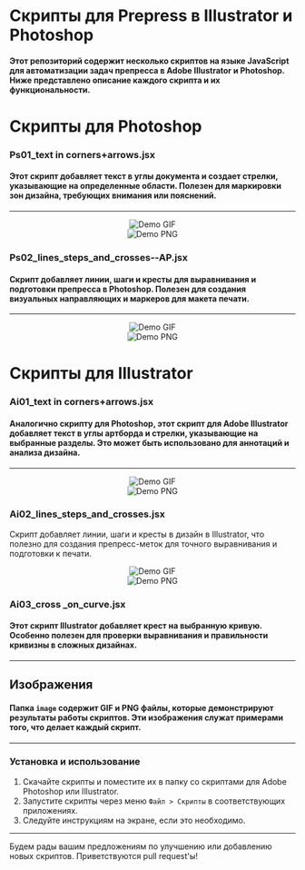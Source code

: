 # Скрипты для Prepress в Illustrator и Photoshop

#### Этот репозиторий содержит несколько скриптов на языке JavaScript для автоматизации задач препресса в Adobe Illustrator и Photoshop. Ниже представлено описание каждого скрипта и их функциональности.

# Скрипты для Photoshop

### Ps01_text in corners+arrows.jsx
#### Этот скрипт добавляет текст в углы документа и создает стрелки, указывающие на определенные области. Полезен для маркировки зон дизайна, требующих внимания или пояснений.
---
<div align="center">
    <img src="https://github.com/cheeseOFcheese/Prepress_Illustrator-and-Photoshop/raw/main/image/1.gif" alt="Demo GIF"/>
</div>
<div align="center">
    <img src="https://github.com/cheeseOFcheese/Prepress_Illustrator-and-Photoshop/raw/main/image/1.png" alt="Demo PNG"/>
</div>

### Ps02_lines_steps_and_crosses--AP.jsx
#### Скрипт добавляет линии, шаги и кресты для выравнивания и подготовки препресса в Photoshop. Полезен для создания визуальных направляющих и маркеров для макета печати.
---
<div align="center">
    <img src="https://github.com/cheeseOFcheese/Prepress_Illustrator-and-Photoshop/raw/main/image/2.gif" alt="Demo GIF"/>
</div>
<div align="center">
    <img src="https://github.com/cheeseOFcheese/Prepress_Illustrator-and-Photoshop/raw/main/image/2.png" alt="Demo PNG"/>
</div>

# Скрипты для Illustrator

### Ai01_text in corners+arrows.jsx
#### Аналогично скрипту для Photoshop, этот скрипт для Adobe Illustrator добавляет текст в углы артборда и стрелки, указывающие на выбранные разделы. Это может быть использовано для аннотаций и анализа дизайна.
---
<div align="center">
    <img src="https://github.com/cheeseOFcheese/Prepress_Illustrator-and-Photoshop/raw/main/image/3.gif" alt="Demo GIF"/>
</div>
<div align="center">
    <img src="https://github.com/cheeseOFcheese/Prepress_Illustrator-and-Photoshop/raw/main/image/3.png" alt="Demo PNG"/>
</div>

### Ai02_lines_steps_and_crosses.jsx
Скрипт добавляет линии, шаги и кресты в дизайн в Illustrator, что полезно для создания препресс-меток для точного выравнивания и подготовки к печати.

<div align="center">
    <img src="https://github.com/cheeseOFcheese/Prepress_Illustrator-and-Photoshop/raw/main/image/4.gif" alt="Demo GIF"/>
</div>
<div align="center">
    <img src="https://github.com/cheeseOFcheese/Prepress_Illustrator-and-Photoshop/raw/main/image/4.png" alt="Demo PNG"/>
</div>

### Ai03_cross _on_curve.jsx
#### Этот скрипт Illustrator добавляет крест на выбранную кривую. Особенно полезен для проверки выравнивания и правильности кривизны в сложных дизайнах.
---
## Изображения
#### Папка `image` содержит GIF и PNG файлы, которые демонстрируют результаты работы скриптов. Эти изображения служат примерами того, что делает каждый скрипт.

---

### Установка и использование
1. Скачайте скрипты и поместите их в папку со скриптами для Adobe Photoshop или Illustrator.
2. Запустите скрипты через меню `Файл > Скрипты` в соответствующих приложениях.
3. Следуйте инструкциям на экране, если это необходимо.

---

Будем рады вашим предложениям по улучшению или добавлению новых скриптов. Приветствуются pull request'ы!
